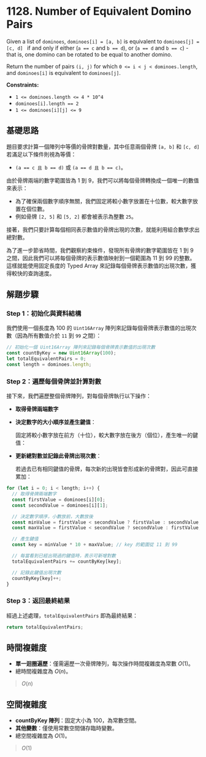 # 1128. Number of Equivalent Domino Pairs

Given a list of `dominoes`, `dominoes[i] = [a, b]` is equivalent to `dominoes[j] = [c, d] `
if and only if either (`a == c` and `b == d`), or (`a == d` and `b == c`) - that is, one domino can be rotated to be equal to another domino.

Return the number of pairs `(i, j)` for which `0 <= i < j < dominoes.length`, 
and `dominoes[i]` is equivalent to `dominoes[j]`.

**Constraints:**

- `1 <= dominoes.length <= 4 * 10^4`
- `dominoes[i].length == 2`
- `1 <= dominoes[i][j] <= 9`

## 基礎思路

題目要求計算一個陣列中等價的骨牌對數量，其中任意兩個骨牌 `[a, b]` 和 `[c, d]` 若滿足以下條件則視為等價：

* `(a == c 且 b == d)` 或 `(a == d 且 b == c)`。

由於骨牌兩端的數字範圍皆為 $1$ 到 $9$，我們可以將每個骨牌轉換成一個唯一的數值來表示：

* 為了確保兩個數字順序無關，我們固定將較小數字放置在十位數，較大數字放置在個位數。
* 例如骨牌 `[2, 5]` 和 `[5, 2]` 都會被表示為整數 `25`。

接著，我們只要計算每個相同表示數值的骨牌出現的次數，就能利用組合數學求出總對數。

為了進一步節省時間，我們觀察約束條件，發現所有骨牌的數字範圍皆在 $1$ 到 $9$ 之間，因此我們可以將每個骨牌的表示數值映射到一個範圍為 $11$ 到 $99$ 的整數。
這樣就能使用固定長度的 Typed Array 來記錄每個骨牌表示數值的出現次數，獲得較快的查詢速度。

## 解題步驟

### Step 1：初始化與資料結構

我們使用一個長度為 $100$ 的 `Uint16Array` 陣列來記錄每個骨牌表示數值的出現次數（因為所有數值介於 `11` 到 `99` 之間）：

```typescript
// 初始化一個 Uint16Array 陣列來記錄每個骨牌表示數值的出現次數
const countByKey = new Uint16Array(100);
let totalEquivalentPairs = 0;
const length = dominoes.length;
```

### Step 2：遍歷每個骨牌並計算對數

接下來，我們遍歷整個骨牌陣列，對每個骨牌執行以下操作：

- **取得骨牌兩端數字**

- **決定數字的大小順序並產生鍵值**：

    固定將較小數字放在前方（十位），較大數字放在後方（個位），產生唯一的鍵值：

- **更新總對數並記錄此骨牌出現次數**：

    若過去已有相同鍵值的骨牌，每次新的出現皆會形成新的骨牌對，因此可直接累加：

```typescript
for (let i = 0; i < length; i++) {
  // 取得骨牌兩端數字
  const firstValue = dominoes[i][0];
  const secondValue = dominoes[i][1];

  // 決定數字順序，小數放前，大數放後
  const minValue = firstValue < secondValue ? firstValue : secondValue;
  const maxValue = firstValue < secondValue ? secondValue : firstValue;

  // 產生鍵值
  const key = minValue * 10 + maxValue; // key 的範圍從 11 到 99 

  // 每當看到已經出現過的鍵值時，表示可新增對數
  totalEquivalentPairs += countByKey[key];

  // 記錄此鍵值出現次數
  countByKey[key]++;
}
```

### Step 3：返回最終結果

經過上述處理，`totalEquivalentPairs` 即為最終結果：

```typescript
return totalEquivalentPairs;
```

## 時間複雜度

- **單一迴圈遍歷**：僅需遍歷一次骨牌陣列，每次操作時間複雜度為常數 $O(1)$。
- 總時間複雜度為 $O(n)$。

> $O(n)$

## 空間複雜度

- **countByKey 陣列**：固定大小為 $100$，為常數空間。
- **其他變數**：僅使用常數空間儲存臨時變數。
- 總空間複雜度為 $O(1)$。

> $O(1)$
